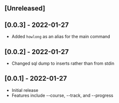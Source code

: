 ## [Unreleased]

## [0.0.3] - 2022-01-27

- Added `howlong` as an alias for the main command

## [0.0.2] - 2022-01-27

- Changed sql dump to inserts rather than from stdin

## [0.0.1] - 2022-01-27

- Initial release
- Features include --course, --track, and --progress
